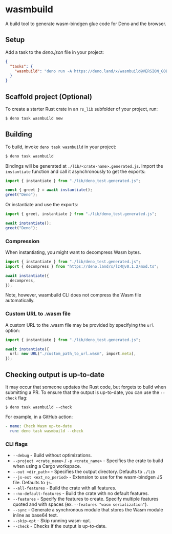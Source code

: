 # wasmbuild

A build tool to generate wasm-bindgen glue code for Deno and the browser.

## Setup

Add a task to the _deno.json_ file in your project:

```json
{
  "tasks": {
    "wasmbuild": "deno run -A https://deno.land/x/wasmbuild@VERSION_GOES_HERE/main.ts"
  }
}
```

## Scaffold project (Optional)

To create a starter Rust crate in an `rs_lib` subfolder of your project, run:

```bash
$ deno task wasmbuild new
```

## Building

To build, invoke `deno task wasmbuild` in your project:

```bash
$ deno task wasmbuild
```

Bindings will be generated at `./lib/<crate-name>.generated.js`. Import the
`instantiate` function and call it asynchronously to get the exports:

```ts
import { instantiate } from "./lib/deno_test.generated.js";

const { greet } = await instantiate();
greet("Deno");
```

Or instantiate and use the exports:

```ts
import { greet, instantiate } from "./lib/deno_test.generated.js";

await instantiate();
greet("Deno");
```

### Compression

When instantiating, you might want to decompress Wasm bytes.

```ts
import { instantiate } from "./lib/deno_test.generated.js";
import { decompress } from "https://deno.land/x/lz4@v0.1.2/mod.ts";

await instantiate({
  decompress,
});
```

Note, however, wasmbuild CLI does not compress the Wasm file automatically.

### Custom URL to .wasm file

A custom URL to the .wasm file may be provided by specifying the `url` option:

```ts
import { instantiate } from "./lib/deno_test.generated.js";

await instantiate({
  url: new URL("./custom_path_to_url.wasm", import.meta),
});
```

## Checking output is up-to-date

It may occur that someone updates the Rust code, but forgets to build when
submitting a PR. To ensure that the output is up-to-date, you can use the
`--check` flag:

```shellsession
$ deno task wasmbuild --check
```

For example, in a GitHub action:

```yml
- name: Check Wasm up-to-date
  run: deno task wasmbuild --check
```

### CLI flags

- `--debug` - Build without optimizations.
- `--project <crate_name>` / `-p <crate_name>` - Specifies the crate to build
  when using a Cargo workspace.
- `--out <dir_path>` - Specifies the output directory. Defaults to `./lib`
- `--js-ext <ext_no_period>` - Extension to use for the wasm-bindgen JS file.
  Defaults to `js`.
- `--all-features` - Build the crate with all features.
- `--no-default-features` - Build the crate with no default features.
- `--features` - Specify the features to create. Specify multiple features
  quoted and with spaces (ex. `--features "wasm serialization"`).
- `--sync` - Generate a synchronous module that stores the Wasm module inline as
  base64 text.
- `--skip-opt` - Skip running wasm-opt.
- `--check` - Checks if the output is up-to-date.
